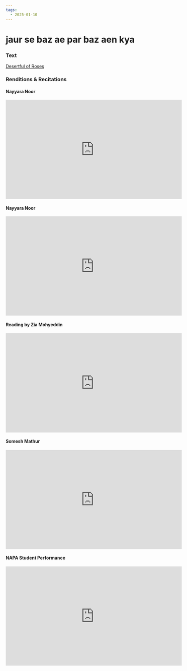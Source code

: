 ```yaml
---
tags:
  - 2025-01-10
---
```

# jaur se baz ae par baz aen kya

### Text
[Desertful of Roses](https://franpritchett.com/00ghalib/046/index_046.html)

### Renditions & Recitations

#### Nayyara Noor

<iframe width="560" height="315" src="https://www.youtube.com/embed/S7uIrhC8RkU" title="YouTube video player" frameborder="0" allow="accelerometer; autoplay; clipboard-write; encrypted-media; gyroscope; picture-in-picture" allowfullscreen></iframe>

#### Nayyara Noor

<iframe width="560" height="315" src="https://www.youtube.com/embed/wzr09SbktOE" title="YouTube video player" frameborder="0" allow="accelerometer; autoplay; clipboard-write; encrypted-media; gyroscope; picture-in-picture" allowfullscreen></iframe>

#### Reading by Zia Mohyeddin

<iframe width="560" height="315" src="https://www.youtube.com/shorts/DQoGC-mExrQ" title="YouTube video player" frameborder="0" allow="accelerometer; autoplay; clipboard-write; encrypted-media; gyroscope; picture-in-picture" allowfullscreen></iframe>

#### Somesh Mathur

<iframe width="560" height="315" src="https://www.youtube.com/embed/0KbzPlJo4ZQ" title="YouTube video player" frameborder="0" allow="accelerometer; autoplay; clipboard-write; encrypted-media; gyroscope; picture-in-picture" allowfullscreen></iframe>

#### NAPA Student Performance

<iframe width="560" height="315" src="https://www.youtube.com/embed/v546P7Ot7eQ" title="YouTube video player" frameborder="0" allow="accelerometer; autoplay; clipboard-write; encrypted-media; gyroscope; picture-in-picture" allowfullscreen></iframe>

